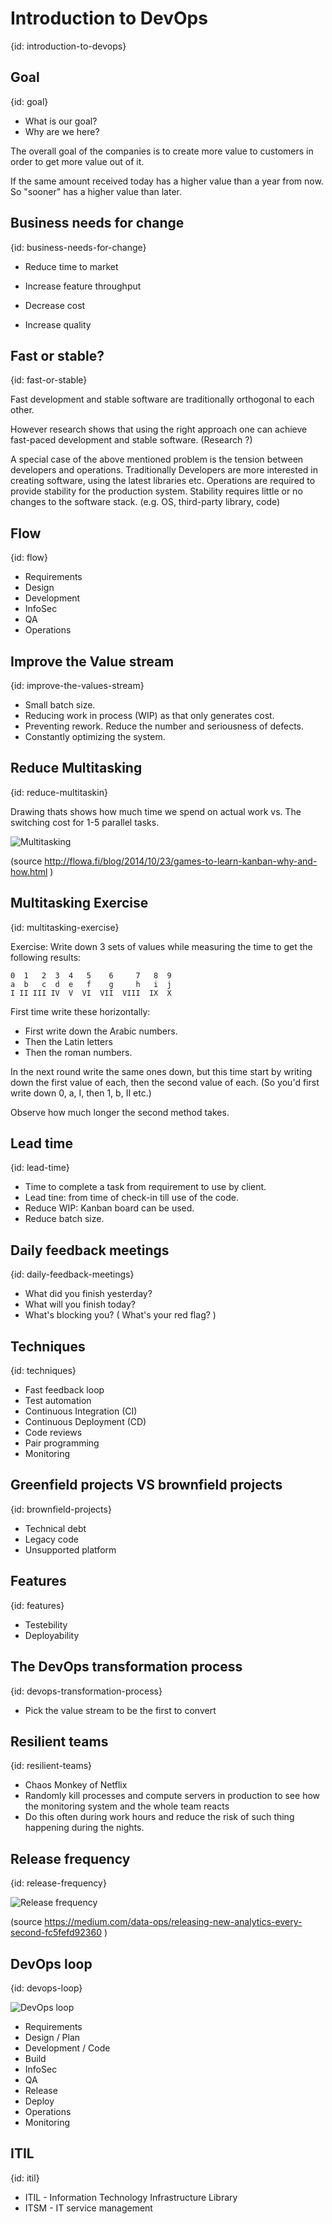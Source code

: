 # Introduction to DevOps
{id: introduction-to-devops}

## Goal
{id: goal}

* What is our goal?
* Why are we here?

The overall goal of the companies is to create more value to customers in order to get more value out of it.

If the same amount received today has a higher value than a year from now. So "sooner" has a higher value than later.

## Business needs for change
{id: business-needs-for-change}

* Reduce time to market
* Increase feature throughput

* Decrease cost
* Increase quality

## Fast or stable?
{id: fast-or-stable}

Fast development and stable software are traditionally orthogonal to each other.

However research shows that using the right approach one can achieve fast-paced development and stable software.  (Research ?)

A special case of the above mentioned problem is the tension between developers and operations.
Traditionally Developers are more interested in creating software, using the latest libraries etc.
Operations are required to provide stability for the production system. Stability requires little or no changes to the software stack. (e.g. OS, third-party library, code)

## Flow
{id: flow}

* Requirements
* Design
* Development
* InfoSec
* QA
* Operations

## Improve the Value stream
{id: improve-the-values-stream}

* Small batch size.
* Reducing work in process (WIP) as that only generates cost.
* Preventing rework. Reduce the number and seriousness of defects.
* Constantly optimizing the system.


## Reduce Multitasking
{id: reduce-multitaskin}

Drawing thats shows how much time we spend on actual work vs. The switching cost for 1-5 parallel tasks.

![Multitasking](multitasking.png)

(source http://flowa.fi/blog/2014/10/23/games-to-learn-kanban-why-and-how.html )

## Multitasking Exercise
{id: multitasking-exercise}

Exercise: Write down 3 sets of values while measuring the time to get the following results:

```
0  1   2  3  4   5    6     7   8  9
a  b   c  d  e   f    g     h   i  j
I II III IV  V  VI  VII  VIII  IX  X
```

First time write these horizontally:

* First write down the Arabic numbers.
* Then the Latin letters
* Then the roman numbers.

In the next round write the same ones down, but this time start by writing down the first value of each, then the second value of each. (So you'd first write down 0, a, I, then 1, b, II etc.)

Observe how much longer the second method takes.

## Lead time
{id: lead-time}

* Time to complete a task from requirement to use by client. 
* Lead tine: from time of check-in till use of the code. 
* Reduce WIP: Kanban board can be used. 
* Reduce batch size. 

## Daily feedback meetings
{id: daily-feedback-meetings}

* What did you finish yesterday?
* What will you finish today?
* What's blocking you? ( What's your red flag? )

## Techniques
{id: techniques}

* Fast feedback loop
* Test automation
* Continuous Integration (CI)
* Continuous Deployment (CD)
* Code reviews
* Pair programming
* Monitoring

## Greenfield projects VS brownfield projects
{id: brownfield-projects}

* Technical debt
* Legacy code
* Unsupported platform

## Features
{id: features}

* Testebility
* Deployability


## The DevOps transformation process
{id: devops-transformation-process}

* Pick the value stream to be the first to convert

## Resilient teams
{id: resilient-teams}

* Chaos Monkey of Netflix
* Randomly kill processes and compute servers in production to see how the monitoring system and the whole team reacts
* Do this often during work hours and reduce the risk of such thing happening during the nights. 

## Release frequency
{id: release-frequency}

![Release frequency](release-frequency.jpg)

(source https://medium.com/data-ops/releasing-new-analytics-every-second-fc5fefd92360 )

## DevOps loop
{id: devops-loop}

![DevOps loop](devops-300x148.png)

* Requirements
* Design / Plan
* Development  / Code
* Build
* InfoSec
* QA
* Release
* Deploy
* Operations
* Monitoring


## ITIL
{id: itil}

* ITIL - Information Technology Infrastructure Library
* ITSM - IT service management 

